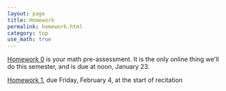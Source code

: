 ```yaml
---
layout: page
title: Homework
permalink: homework.html
category: top
use_math: true
---
```



<a href="FIXME">Homework 0</a> is your math pre-assessment. It is the only online thing we'll do this semester, and is due at noon, January 23.<br>


<a href="hw/hw1/hw1.pdf">Homework 1</a>, due Friday, February 4, at the start of recitation<br>


<!---


<a href="hw/hw1/hw1-companion.pdf">Homework 1 Companion</a>, with hints and a discussion of what we hope you learn from these exercises

<br><br>
<a href="hw/hw2/hw2.pdf">Homework 2</a>, due Friday, February 11, at the start of recitation<br>

<br><br>
<a href="hw/hw3/homework3.pdf">Homework 3</a>, due Friday, February 25, at the start of recitation<br>
<br>
<a href="hw/hw4/hw4.pdf">Homework 4</a>, due Friday, March 4, at the start of recitation<br>
<br>
<a href="hw/hw5/hw5.pdf">Homework 5</a> is due Wednesday, March 9, at the start of recitation
<br>
<a href="hw/hw6/hw6.pdf">Homework 6</a> is due Wednesday, March 30, at the start of recitation
<br>
<a href="hw/hw7/hw7.pdf">Homework 7</a> is due Friday, March 8, at the start of recitation
<br>
<a href="hw/hw8/hw8.pdf">Homework 8</a> is due Friday, April 22, at the start of recitation -- note that you should also redo <a href="exam3-formA.pdf">Exam 3</a> as part of this homework set.
<br>
<a href="hw/hw9/hw9.pdf">Homework 9</a> is due Wednesday, May 4, at the start of recitation.


-->
